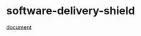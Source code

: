 # software-delivery-shield
[document](https://cloud.google.com/software-supply-chain-security/docs/sds/overview)